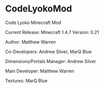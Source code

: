 CodeLyokoMod
============

Code Lyoko Minecraft Mod

Current Release: Minecraft 1.4.7
Version: 0.21

Author: Matthew Warren

Co-Developers: Andrew Silver,
               MarQ Blue
               
Dimensions/Portals Manager: Andrew Silver

Main Developer: Matthew Warren

Textures: MarQ Blue
